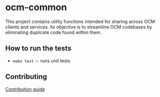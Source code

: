 # ocm-common
This project contains utility functions intended for sharing across OCM clients and services. Its objective is to streamline OCM codebases by eliminating duplicate code found within them.

## How to run the tests
* `make test` -- runs unit tests

## Contributing
[Contribution guide](CONTRIBUTING.md)
